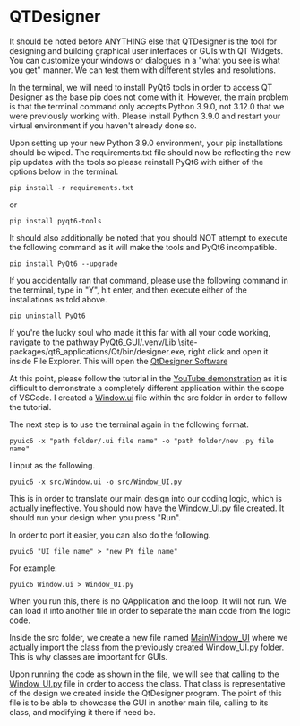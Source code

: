 # QTDesigner

It should be noted before ANYTHING else that QTDesigner is the tool for designing and building graphical user interfaces or GUIs with QT Widgets. You can customize your windows or dialogues in a "what you see is what you get" manner. We can test them with different styles and resolutions. 

In the terminal, we will need to install PyQt6 tools in order to access QT Designer as the base pip does not come with it. However, the main problem is that the terminal command only accepts Python 3.9.0, not 3.12.0 that we were previously working with. Please install Python 3.9.0 and restart your virtual environment if you haven't already done so.

Upon setting up your new Python 3.9.0 environment, your pip installations should be wiped. The requirements.txt file should now be reflecting the new pip updates with the tools so please reinstall PyQt6 with either of the options below in the terminal.

```
pip install -r requirements.txt
```
or
```
pip install pyqt6-tools
```

It should also additionally be noted that you should NOT attempt to execute the following command as it will make the tools and PyQt6 incompatible.
```
pip install PyQt6 --upgrade
```

If you accidentally ran that command, please use the following command in the terminal, type in "Y", hit enter, and then execute either of the installations as told above.
```
pip uninstall PyQt6
```

If you're the lucky soul who made it this far with all your code working, navigate to the pathway PyQt6_GUI/.venv/Lib \site-packages/qt6_applications/Qt/bin/designer.exe, right click and open it inside File Explorer. This will open the [QtDesigner Software](.venv\Lib\site-packages\qt6_applications\Qt\bin\designer.exe)

At this point, please follow the tutorial in the [YouTube demonstration](https://youtu.be/_16NK5LZPes?si=asA0FvDcwoGcX1ce&t=1565) as it is difficult to demonstrate a completely different application within the scope of VSCode. I created a [Window.ui](/src/Window.ui) file within the src folder in order to follow the tutorial.

The next step is to use the terminal again in the following format.
```
pyuic6 -x "path folder/.ui file name" -o "path folder/new .py file name"
```

I input as the following.
```
pyuic6 -x src/Window.ui -o src/Window_UI.py
```

This is in order to translate our main design into our coding logic, which is actually ineffective. You should now have the [Window_UI.py](/src/Window_UI.py) file created.  It should run your design when you press "Run". 

In order to port it easier, you can also do the following.
```
pyuic6 "UI file name" > "new PY file name"
```
For example:
```
pyuic6 Window.ui > Window_UI.py
```
When you run this, there is no QApplication and the loop. It will not run. We can load it into another file in order to separate the main code from the logic code. 

Inside the src folder, we create a new file named [MainWindow_UI](/src/MainWindow_UI.py) where we actually import the class from the previously created Window_UI.py folder. This is why classes are important for GUIs. 

Upon running the code as shown in the file, we will see that calling to the [Window_UI.py](/src/Window_UI.py) file in order to access the class. That class is representative of the design we created inside the QtDesigner program. The point of this file is to be able to showcase the GUI in another main file, calling to its class, and modifying it there if need be. 